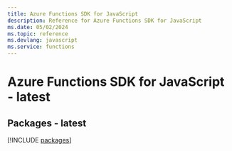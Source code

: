 ```yaml
---
title: Azure Functions SDK for JavaScript
description: Reference for Azure Functions SDK for JavaScript
ms.date: 05/02/2024
ms.topic: reference
ms.devlang: javascript
ms.service: functions
---
```

# Azure Functions SDK for JavaScript - latest
## Packages - latest
[!INCLUDE [packages](functions-index.md)]